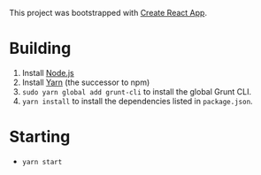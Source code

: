This project was bootstrapped with [Create React App](https://github.com/facebookincubator/create-react-app).

Building
========

1. Install [Node.js](http://nodejs.org/)
2. Install [Yarn](https://www.npmjs.com/package/yarn) (the successor to npm)
3. `sudo yarn global add grunt-cli` to install the global Grunt CLI.
4. `yarn install` to install the dependencies listed in `package.json`.

Starting
========

* `yarn start`

